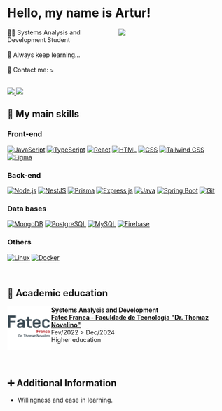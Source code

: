 # Hello, my name is Artur!

<div>
  <img src="https://raw.githubusercontent.com/MicaelliMedeiros/micaellimedeiros/master/image/computer-illustration.png" min-width="250px" max-width="250px" width="250px" align="right">

  <div align="left">
  👨‍🎓 Systems Analysis and Development Student <br /><br />
  💬 Always keep learning... <br /><br />
  💌 Contact me: ⤵️ <br /><br />

  <p>
  <a href="mailto:arturxdking@gmail.com" alt="Gmail">
  <img src="https://img.shields.io/badge/-Gmail-FF0000?style=flat-square&labelColor=FF0000&logo=gmail&logoColor=white&link=mailto:arturxdking@gmail.com" />
  </a>


  <a href="https://www.linkedin.com/in/arturvsilva1/" alt="LinkedIn">
  <img src="https://img.shields.io/badge/-Linkedin-0e76a8?style=flat-square&logo=Linkedin&logoColor=white&link=https://www.linkedin.com/in/vin%C3%ADcius-gabriel-9b02091b5/" />
  </a>
  </p>
  </div>
</div>

## 🚀 My main skills

### Front-end

[![JavaScript](https://skillicons.dev/icons?i=js "JavaScript")](https://skillicons.dev)
[![TypeScript](https://skillicons.dev/icons?i=ts "TypeScript")](https://skillicons.dev)
[![React](https://skillicons.dev/icons?i=react "React")](https://skillicons.dev)
[![HTML](https://skillicons.dev/icons?i=html "HTML")](https://skillicons.dev)
[![CSS](https://skillicons.dev/icons?i=css "CSS")](https://skillicons.dev)
[![Tailwind CSS](https://skillicons.dev/icons?i=tailwind "Tailwind CSS")](https://skillicons.dev)
[![Figma](https://skillicons.dev/icons?i=figma "Figma")](https://skillicons.dev)

### Back-end

[![Node.js](https://skillicons.dev/icons?i=nodejs "Node.js")](https://skillicons.dev)
[![NestJS](https://skillicons.dev/icons?i=nestjs "NestJS")](https://skillicons.dev)
[![Prisma](https://skillicons.dev/icons?i=prisma "Prisma")](https://skillicons.dev)
[![Express.js](https://skillicons.dev/icons?i=express "Express.js")](https://skillicons.dev)
[![Java](https://skillicons.dev/icons?i=java "Java")](https://skillicons.dev)
[![Spring Boot](https://skillicons.dev/icons?i=spring "Spring Boot")](https://skillicons.dev)
[![Git](https://skillicons.dev/icons?i=git "Git")](https://skillicons.dev)

### Data bases

[![MongoDB](https://skillicons.dev/icons?i=mongo "MongoDB")](https://skillicons.dev)
[![PostgreSQL](https://skillicons.dev/icons?i=postgres "PostgreSQL")](https://skillicons.dev)
[![MySQL](https://skillicons.dev/icons?i=mysql "MySQL")](https://skillicons.dev)
[![Firebase](https://skillicons.dev/icons?i=firebase "Firebase")](https://skillicons.dev)

### Others

[![Linux](https://skillicons.dev/icons?i=linux "Linux")](https://skillicons.dev)
[![Docker](https://skillicons.dev/icons?i=docker "Docker")](https://skillicons.dev)

<br />


## <b>📘 Academic education </b>

<div>

  [<img align="left" width="100px" alt="FATEC" src="./fatec.png"/>](https://site.fatecfranca.edu.br)

  <p align="right">

  **Systems Analysis and Development** <br />
  [**Fatec Franca - Faculdade de Tecnologia "Dr. Thomaz Novelino"​**](https://site.fatecfranca.edu.br) <br />
  Fev/2022 > Dec/2024 <br />
  Higher education
  </p>
</div>

<br/><br />

## ➕ Additional Information

* Willingness and ease in learning.
